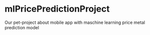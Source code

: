# mlPricePredictionProject
Our pet-project about mobile app with maschine learning price metal prediction model
